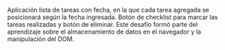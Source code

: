 Aplicación lista de tareas con fecha, en la que cada tarea agregada se posicionará según la fecha ingresada. Botón de checklist para marcar las tareas realizadas y botón de eliminar.
Este desafío formó parte del aprendizaje sobre el almacenamiento de datos en el navegador y la manipulación del DOM.